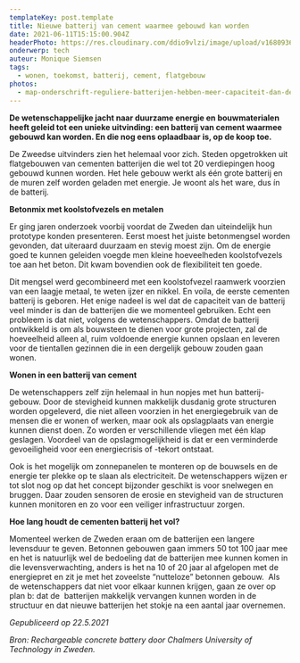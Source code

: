 ```yaml
---
templateKey: post.template
title: Nieuwe batterij van cement waarmee gebouwd kan worden
date: 2021-06-11T15:15:00.904Z
headerPhoto: https://res.cloudinary.com/ddio9vlzi/image/upload/v1680936060/sciencegeek/posts/flatgebouw-zonsondergang-paars.jpg
onderwerp: tech
auteur: Monique Siemsen
tags:
  - wonen, toekomst, batterij, cement, flatgebouw
photos:
  - map-onderschrift-reguliere-batterijen-hebben-meer-capaciteit-dan-de-nieuwe-cementen-batterijen-waarin-mensen-kunnen-wonen-bron-pixabay-com-fotoblend-image-img-batterijen-verzameling-divers-jpg
---
```


**De wetenschappelijke jacht naar duurzame energie en bouwmaterialen heeft geleid tot een unieke uitvinding: een batterij van cement waarmee gebouwd kan worden. En die nog eens oplaadbaar is, op de koop toe.**

De Zweedse uitvinders zien het helemaal voor zich. Steden opgetrokken uit flatgebouwen van cementen batterijen die wel tot 20 verdiepingen hoog gebouwd kunnen worden. Het hele gebouw werkt als één grote batterij en de muren zelf worden geladen met energie. Je woont als het ware, dus ín de batterij.

**Betonmix met koolstofvezels en metalen**

Er ging jaren onderzoek voorbij voordat de Zweden dan uiteindelijk hun prototype konden presenteren. Eerst moest het juiste betonmengsel worden gevonden, dat uiteraard duurzaam en stevig moest zijn. Om de energie goed te kunnen geleiden voegde men kleine hoeveelheden koolstofvezels toe aan het beton. Dit kwam bovendien ook de flexibiliteit ten goede.

Dit mengsel werd gecombineerd met een koolstofvezel raamwerk voorzien van een laagje metaal, te weten ijzer en nikkel. En voila, de eerste cementen batterij is geboren. Het enige nadeel is wel dat de capaciteit van de batterij veel minder is dan de batterijen die we momenteel gebruiken. Echt een probleem is dat niet, volgens de wetenschappers. Omdat de batterij ontwikkeld is om als bouwsteen te dienen voor grote projecten, zal de hoeveelheid alleen al, ruim voldoende energie kunnen opslaan en leveren voor de tientallen gezinnen die in een dergelijk gebouw zouden gaan wonen.

**Wonen in een batterij van cement**

De wetenschappers zelf zijn helemaal in hun nopjes met hun batterij-gebouw. Door de stevigheid kunnen makkelijk dusdanig grote structuren worden opgeleverd, die niet alleen voorzien in het energiegebruik van de mensen die er wonen of werken, maar ook als opslagplaats van energie kunnen dienst doen. Zo worden er verschillende vliegen met één klap geslagen. Voordeel van de opslagmogelijkheid is dat er een verminderde gevoeiligheid voor een energiecrisis of -tekort ontstaat.

Ook is het mogelijk om zonnepanelen te monteren op de bouwsels en de energie ter plekke op te slaan als electriciteit. De wetenschappers wijzen er tot slot nog op dat het concept bijzonder geschikt is voor snelwegen en bruggen. Daar zouden sensoren de erosie en stevigheid van de structuren kunnen monitoren en zo voor een veiliger infrastructuur zorgen.

**Hoe lang houdt de cementen batterij het vol?**

Momenteel werken de Zweden eraan om de batterijen een langere levensduur te geven. Betonnen gebouwen gaan immers 50 tot 100 jaar mee en het is natuurlijk wel de bedoeling dat de batterijen mee kunnen komen in die levensverwachting, anders is het na 10 of 20 jaar al afgelopen met de energiepret en zit je met het zoveelste “nutteloze” betonnen gebouw.  Als de wetenschappers dat niet voor elkaar kunnen krijgen, gaan ze over op plan b: dat de  batterijen makkelijk vervangen kunnen worden in de structuur en dat nieuwe batterijen het stokje na een aantal jaar overnemen.

_Gepubliceerd op 22.5.2021_

_Bron: Rechargeable concrete battery door Chalmers University of Technology in Zweden._
